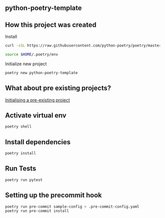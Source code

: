 ## python-poetry-template

## How this project was created

Install
```bash
curl -sSL https://raw.githubusercontent.com/python-poetry/poetry/master/get-poetry.py | python -

source $HOME/.poetry/env
```

Initialize new project
```bash
poetry new python-poetry-template
```

## What about pre existing projects?

[Initialising a pre-existing project](https://python-poetry.org/docs/basic-usage/#initialising-a-pre-existing-project)

## Activate virtual env

```bash
poetry shell
```

## Install dependencies

```bash
poetry install
```

## Run Tests

```bash
poetry run pytest
```

## Setting up the precommit hook

```bash
poetry run pre-commit sample-config > .pre-commit-config.yaml
poetry run pre-commit install
```
